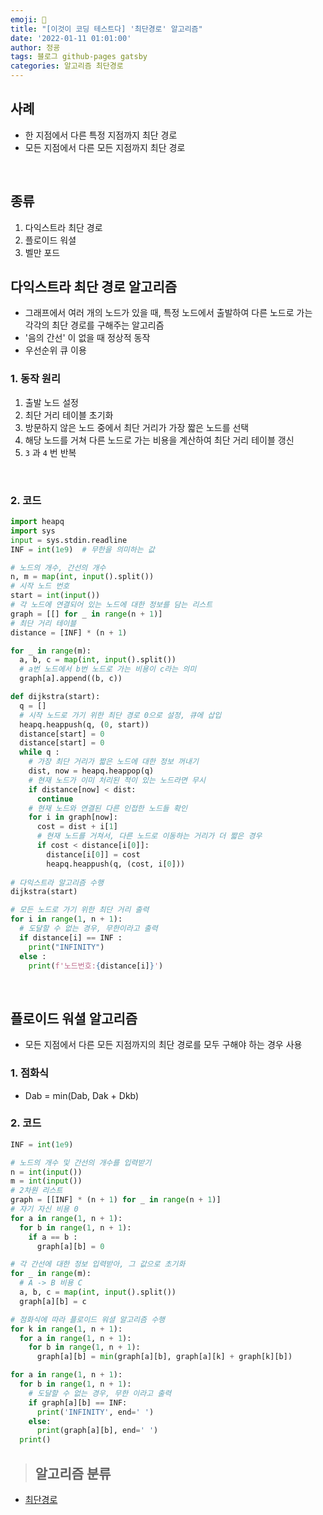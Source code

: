 ```yaml
---
emoji: 🔮
title: "[이것이 코딩 테스트다] '최단경로' 알고리즘"
date: '2022-01-11 01:01:00'
author: 정굥
tags: 블로그 github-pages gatsby
categories: 알고리즘 최단경로
---
```


## 사례
  * 한 지점에서 다른 특정 지점까지 최단 경로
  * 모든 지점에서 다른 모든 지점까지 최단 경로
<br/>

## 종류 
1. 다익스트라 최단 경로
2. 플로이드 워셜
3. 벨만 포드

## 다익스트라 최단 경로 알고리즘
- 그래프에서 여러 개의 노드가 있을 때, 특정 노드에서 출발하여 다른 노드로 가는  
  각각의 최단 경로를 구해주는 알고리즘
- '음의 간선' 이 없을 때 정상적 동작
- 우선순위 큐 이용

### 1. 동작 원리
1. 출발 노드 설정
2. 최단 거리 테이블 초기화
3. 방문하지 않은 노드 중에서 최단 거리가 가장 짧은 노드를 선택
4. 해당 노드를 거쳐 다른 노드로 가는 비용을 계산하여 최단 거리 테이블 갱신
5. `3` 과 `4` 번 반복

<br/>

### 2. 코드 
```python
import heapq
import sys
input = sys.stdin.readline
INF = int(1e9)  # 무한을 의미하는 값 

# 노드의 개수, 간선의 개수 
n, m = map(int, input().split())
# 시작 노드 번호
start = int(input())
# 각 노드에 연결되어 있는 노드에 대한 정보를 담는 리스트
graph = [[] for _ in range(n + 1)]
# 최단 거리 테이블
distance = [INF] * (n + 1)

for _ in range(m):
  a, b, c = map(int, input().split())
  # a번 노드에서 b번 노드로 가는 비용이 c라는 의미
  graph[a].append((b, c))

def dijkstra(start):
  q = []
  # 시작 노드로 가기 위한 최단 경로 0으로 설정, 큐에 삽입
  heapq.heappush(q, (0, start))
  distance[start] = 0
  distance[start] = 0
  while q :
    # 가장 최단 거리가 짧은 노드에 대한 정보 꺼내기
    dist, now = heapq.heappop(q)
    # 현재 노드가 이미 처리된 적이 있는 노드라면 무시
    if distance[now] < dist:
      continue
    # 현재 노드와 연결된 다른 인접한 노드들 확인
    for i in graph[now]:
      cost = dist + i[1]
      # 현재 노드를 거쳐서, 다른 노드로 이동하는 거리가 더 짧은 경우
      if cost < distance[i[0]]:
        distance[i[0]] = cost
        heapq.heappush(q, (cost, i[0]))
  
# 다익스트라 알고리즘 수행
dijkstra(start)

# 모든 노드로 가기 위한 최단 거리 출력
for i in range(1, n + 1):
  # 도달할 수 없는 경우, 무한이라고 출력
  if distance[i] == INF :
    print("INFINITY")
  else :
    print(f'노드번호:{distance[i]}')
```
<br/>

## 플로이드 워셜 알고리즘
- 모든 지점에서 다른 모든 지점까지의 최단 경로를 모두 구해야 하는 경우 사용
### 1. 점화식
* Dab = min(Dab, Dak + Dkb) 
### 2. 코드
```python
INF = int(1e9)

# 노드의 개수 및 간선의 개수를 입력받기
n = int(input())
m = int(input())
# 2차원 리스트 
graph = [[INF] * (n + 1) for _ in range(n + 1)]
# 자기 자신 비용 0
for a in range(1, n + 1):
  for b in range(1, n + 1):
    if a == b :
      graph[a][b] = 0

# 각 간선에 대한 정보 입력받아, 그 값으로 초기화
for _ in range(m):
  # A -> B 비용 C
  a, b, c = map(int, input().split())
  graph[a][b] = c

# 점화식에 따라 플로이드 워셜 알고리즘 수행
for k in range(1, n + 1):
  for a in range(1, n + 1):
    for b in range(1, n + 1):
      graph[a][b] = min(graph[a][b], graph[a][k] + graph[k][b])

for a in range(1, n + 1):
  for b in range(1, n + 1):
    # 도달할 수 없는 경우, 무한 이라고 출력
    if graph[a][b] == INF:
      print('INFINITY', end=' ')
    else:
      print(graph[a][b], end=' ')
  print()
```
> ## 알고리즘 분류
- [최단경로](/posts/최단경로)
  
```toc

```

